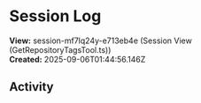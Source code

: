 # Session Log

**View:** session-mf7lq24y-e713eb4e (Session View (GetRepositoryTagsTool.ts))  
**Created:** 2025-09-06T01:44:56.146Z

## Activity

<!-- Activity entries will be added here as notes are created -->
